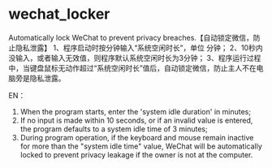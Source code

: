 # wechat_locker
Automatically lock WeChat to prevent privacy breaches.【自动锁定微信，防止隐私泄露】
1、程序启动时按分钟输入“系统空闲时长”，单位 分钟；
2、10秒内没输入，或者输入无效值，则程序默认系统空闲时长为3分钟；
3、程序运行过程中，当键盘鼠标无动作超过“系统空闲时长”值后，自动锁定微信，防止主人不在电脑旁是隐私泄露。


EN：
1. When the program starts, enter the 'system idle duration' in minutes;
2. If no input is made within 10 seconds, or if an invalid value is entered, the program defaults to a system idle time of 3 minutes;
3. During program operation, if the keyboard and mouse remain inactive for more than the "system idle time" value, WeChat will be automatically locked to prevent privacy leakage if the owner is not at the computer.

